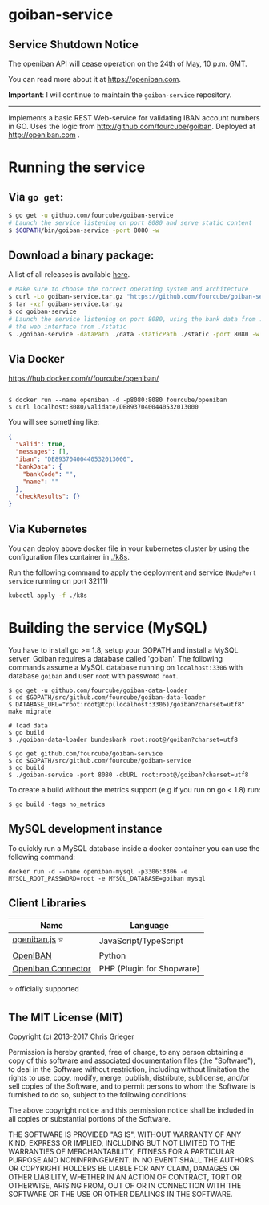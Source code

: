 goiban-service
==============

## Service Shutdown Notice

The openiban API will cease operation on the 24th of May, 10 p.m. GMT.

You can read more about it at https://openiban.com.

**Important**: I will continue to maintain the `goiban-service` repository.

--- 

Implements a basic REST Web-service for validating IBAN account numbers in GO. Uses the logic from http://github.com/fourcube/goiban. Deployed at http://openiban.com .

# Running the service

## Via `go get`:

```bash
$ go get -u github.com/fourcube/goiban-service
# Launch the service listening on port 8080 and serve static content
$ $GOPATH/bin/goiban-service -port 8080 -w 
```

## Download a binary package:

A list of all releases is available [here](https://github.com/fourcube/goiban-service/releases).

```bash
# Make sure to choose the correct operating system and architecture
$ curl -Lo goiban-service.tar.gz "https://github.com/fourcube/goiban-service/releases/download/v1.0.0/goiban-service-linux-386.tar.gz"
$ tar -xzf goiban-service.tar.gz
$ cd goiban-service
# Launch the service listening on port 8080, using the bank data from ./data and serving
# the web interface from ./static
$ ./goiban-service -dataPath ./data -staticPath ./static -port 8080 -w
```

## Via Docker

https://hub.docker.com/r/fourcube/openiban/

```

$ docker run --name openiban -d -p8080:8080 fourcube/openiban
$ curl localhost:8080/validate/DE89370400440532013000
```

You will see something like:

```json
{
  "valid": true,
  "messages": [],
  "iban": "DE89370400440532013000",
  "bankData": {
    "bankCode": "",
    "name": ""
  },
  "checkResults": {}
}
```

## Via Kubernetes

You can deploy above docker file in your kubernetes cluster by using the configuration files container in [./k8s](./k8s).

Run the following command to apply the deployment and service (`NodePort service` running on port 32111)

```bash
kubectl apply -f ./k8s
```

# Building the service (MySQL)

You have to install go >= 1.8, setup your GOPATH and install a MySQL server.
Goiban requires a database called 'goiban'. The following commands assume a 
MySQL database running on `localhost:3306` with database `goiban` and 
user `root` with password `root`.

```
$ go get -u github.com/fourcube/goiban-data-loader
$ cd $GOPATH/src/github.com/fourcube/goiban-data-loader
$ DATABASE_URL="root:root@tcp(localhost:3306)/goiban?charset=utf8" make migrate

# load data
$ go build
$ ./goiban-data-loader bundesbank root:root@/goiban?charset=utf8

$ go get github.com/fourcube/goiban-service
$ cd $GOPATH/src/github.com/fourcube/goiban-service
$ go build
$ ./goiban-service -port 8080 -dbURL root:root@/goiban?charset=utf8
```

To create a build without the metrics support (e.g if you run on go < 1.8) run:

```
$ go build -tags no_metrics
```

MySQL development instance
-------
To quickly run a MySQL database inside a docker container you can use
the following command:

`docker run -d --name openiban-mysql -p3306:3306 -e MYSQL_ROOT_PASSWORD=root -e MYSQL_DATABASE=goiban mysql`


Client Libraries
------

Name                                                                                         | Language
-------------------------------------------------------------------------------------------- | ---------------------
[openiban.js](https://github.com/fourcube/openiban.js) :star:                                | JavaScript/TypeScript
[OpenIBAN](https://github.com/nathanIL/openiban)                                             | Python
[OpenIban Connector](http://store.shopware.com/webch77589500739/openiban.com-connector.html) | PHP (Plugin for Shopware)

:star: officially supported


The MIT License (MIT)
------
Copyright (c) 2013-2017 Chris Grieger

Permission is hereby granted, free of charge, to any person obtaining a copy
of this software and associated documentation files (the "Software"), to deal
in the Software without restriction, including without limitation the rights
to use, copy, modify, merge, publish, distribute, sublicense, and/or sell
copies of the Software, and to permit persons to whom the Software is
furnished to do so, subject to the following conditions:

The above copyright notice and this permission notice shall be included in
all copies or substantial portions of the Software.

THE SOFTWARE IS PROVIDED "AS IS", WITHOUT WARRANTY OF ANY KIND, EXPRESS OR
IMPLIED, INCLUDING BUT NOT LIMITED TO THE WARRANTIES OF MERCHANTABILITY,
FITNESS FOR A PARTICULAR PURPOSE AND NONINFRINGEMENT. IN NO EVENT SHALL THE
AUTHORS OR COPYRIGHT HOLDERS BE LIABLE FOR ANY CLAIM, DAMAGES OR OTHER
LIABILITY, WHETHER IN AN ACTION OF CONTRACT, TORT OR OTHERWISE, ARISING FROM,
OUT OF OR IN CONNECTION WITH THE SOFTWARE OR THE USE OR OTHER DEALINGS IN
THE SOFTWARE.
